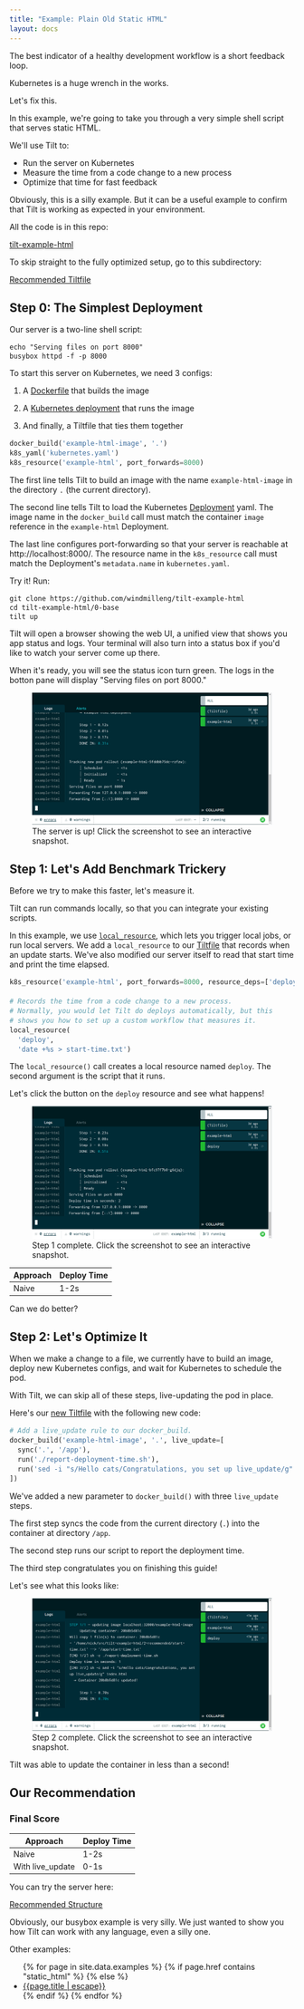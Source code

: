 ```yaml
---
title: "Example: Plain Old Static HTML"
layout: docs
---
```


The best indicator of a healthy development workflow is a short feedback loop.

Kubernetes is a huge wrench in the works.

Let's fix this.

In this example, we're going to take you through a very simple shell script that
serves static HTML.

We'll use Tilt to:

- Run the server on Kubernetes
- Measure the time from a code change to a new process
- Optimize that time for fast feedback

Obviously, this is a silly example. But it can be a useful example to confirm that Tilt is working
as expected in your environment.

All the code is in this repo:

[tilt-example-html](https://github.com/windmilleng/tilt-example-html)

To skip straight to the fully optimized setup, go to this subdirectory:

[Recommended Tiltfile](https://github.com/windmilleng/tilt-example-html/blob/master/2-recommended/Tiltfile)

## Step 0: The Simplest Deployment

Our server is a two-line shell script:

```shell
echo "Serving files on port 8000"
busybox httpd -f -p 8000
```

To start this server on Kubernetes, we need 3 configs:

1) A [Dockerfile](https://github.com/windmilleng/tilt-example-html/blob/master/0-base/Dockerfile) that builds the image

2) A [Kubernetes deployment](https://github.com/windmilleng/tilt-example-html/blob/master/0-base/kubernetes.yaml) that runs the image

3) And finally, a Tiltfile that ties them together

```python
docker_build('example-html-image', '.')
k8s_yaml('kubernetes.yaml')
k8s_resource('example-html', port_forwards=8000)
```

The first line tells Tilt to build an image with the name `example-html-image`
in the directory `.` (the current directory).

The second line tells Tilt to load the Kubernetes
[Deployment](https://kubernetes.io/docs/concepts/workloads/controllers/deployment/#creating-a-deployment)
yaml. The image name in the `docker_build` call must match the container `image`
reference in the `example-html` Deployment.

The last line configures port-forwarding so that your server is
reachable at http://localhost:8000/. The resource name in the `k8s_resource` call
must match the Deployment's `metadata.name` in `kubernetes.yaml`.

Try it! Run:

```
git clone https://github.com/windmilleng/tilt-example-html
cd tilt-example-html/0-base
tilt up
```

Tilt will open a browser showing the web UI, a unified view that shows you app
status and logs. Your terminal will also turn into a status box if you'd like to
watch your server come up there.

When it's ready, you will see the status icon turn green. The logs in the
botton pane will display "Serving files on port 8000."

<figure>
  <a class="is-image" href="https://cloud.tilt.dev/snapshot/AejkyuULr2AjWu50Eck=">
    <img src="assets/docimg/example-static-html-image-1.png">
  </a>
  <figcaption>The server is up! Click the screenshot to see an interactive snapshot.</figcaption>
</figure>

## Step 1: Let's Add Benchmark Trickery

Before we try to make this faster, let's measure it.

Tilt can run commands locally, so that you can integrate your existing scripts. 

In this example, we use [`local_resource`](local_resource.html), which lets you
trigger local jobs, or run local servers. We add a `local_resource` to our
[Tiltfile](https://github.com/windmilleng/tilt-example-html/blob/master/1-measured/Tiltfile)
that records when an update starts. We've also modified our server itself to
read that start time and print the time elapsed.

```python
k8s_resource('example-html', port_forwards=8000, resource_deps=['deploy'])

# Records the time from a code change to a new process.
# Normally, you would let Tilt do deploys automatically, but this
# shows you how to set up a custom workflow that measures it.
local_resource(
  'deploy',
  'date +%s > start-time.txt')
```

The `local_resource()` call creates a local resource named `deploy`. The second
argument is the script that it runs.

Let's click the button on the `deploy` resource and see what happens!

<figure>
  <a class="is-image" href="https://cloud.tilt.dev/snapshot/AcD7yuUL6_d3neimWHk=">
    <img src="assets/docimg/example-static-html-image-2.png">
  </a>
  <figcaption>Step 1 complete. Click the screenshot to see an interactive snapshot.</figcaption>
</figure>

<table class="benchmark-report">
  <thead>
    <tr>
      <th>Approach</th>
      <th>Deploy Time</th>
    </tr>
  </thead>
  <tbody>
    <tr>
      <td>Naive</td>
      <td>1-2s</td>
    </tr>
  </tbody>
</table>

Can we do better?

## Step 2: Let's Optimize It

When we make a change to a file, we currently have to build an image, deploy new Kubernetes configs,
and wait for Kubernetes to schedule the pod.

With Tilt, we can skip all of these steps, live-updating the pod in place.

Here's our [new Tiltfile](https://github.com/windmilleng/tilt-example-html/blob/master/2-recommended/Tiltfile) 
with the following new code:

```python
# Add a live_update rule to our docker_build.
docker_build('example-html-image', '.', live_update=[
  sync('.', '/app'),
  run('./report-deployment-time.sh'),
  run('sed -i "s/Hello cats/Congratulations, you set up live_update/g" index.html'),
])
```

We've added a new parameter to `docker_build()` with three `live_update` steps.

The first step syncs the code from the current directory (`.`) into the container at directory `/app`.

The second step runs our script to report the deployment time.

The third step congratulates you on finishing this guide!

Let's see what this looks like:

<figure>
  <a class="is-image" href="https://cloud.tilt.dev/snapshot/AZik6-ULEyDHLV-ILmY=">
    <img src="assets/docimg/example-static-html-image-3.png">
  </a>
  <figcaption>Step 2 complete. Click the screenshot to see an interactive snapshot.</figcaption>
</figure>

Tilt was able to update the container in less than a second!

## Our Recommendation

### Final Score

<table class="benchmark-report">
  <thead>
    <tr>
      <th>Approach</th>
      <th>Deploy Time</th>
    </tr>
  </thead>
  <tbody>
    <tr>
      <td>Naive</td>
      <td>1-2s</td>
    </tr>
    <tr>
      <td>With live_update</td>
      <td>0-1s</td>
    </tr>
  </tbody>
</table>

You can try the server here:

[Recommended Structure](https://github.com/windmilleng/tilt-example-html/blob/master/2-recommended)

Obviously, our busybox example is very silly. We just wanted to show you how
Tilt can work with any language, even a silly one.

Other examples:

<ul>
  {% for page in site.data.examples %}
     {% if page.href contains "static_html" %}
       <!-- skip -->
     {% else %}
        <li><a href="/{{page.href | escape}}">{{page.title | escape}}</a></li>
     {% endif %}
  {% endfor %}
</ul>
